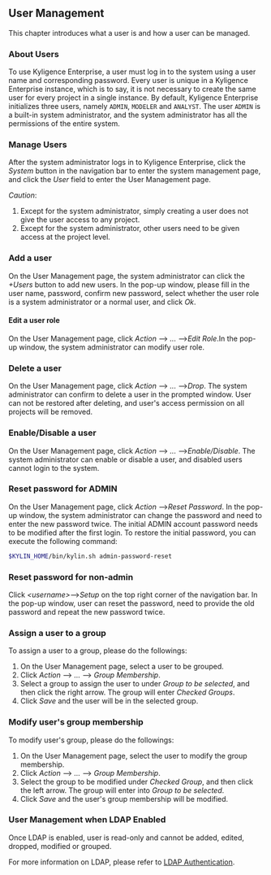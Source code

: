 ## User Management

This chapter introduces what a user is and how a user can be managed. 

### About Users

To use Kyligence Enterprise, a user must log in to the system using a user name and corresponding password. Every user is unique in a Kyligence Enterprise instance, which is to say, it is not necessary to create the same user for every project in a single instance. 
By default, Kyligence Enterprise initializes three users, namely `ADMIN`, `MODELER` and `ANALYST`. The user `ADMIN` is a built-in system administrator, and the system administrator has all the permissions of the entire system.


### Manage Users

After the system administrator logs in to Kyligence Enterprise, click the *System* button in the navigation bar to enter the system management page, and click the *User* field to enter the User Management page.

*Caution*:
1. Except for the system administrator, simply creating a user does not give the user access to any project.
2. Except for  the system administrator, other users need to be given access at the project level.


### Add a user

On the User Management page, the system administrator can click the *+Users* button to add new users. In the pop-up window, please fill in the user name, password,  confirm new password, select whether the user role is a system administrator or a normal user, and click *Ok*.


#### Edit a user role

On the User Management page, click *Action* --> *...* -->*Edit Role*.In the pop-up window,  the system administrator can modify user role. 

### Delete a user

On the User Management page,  click *Action* --> *...* -->*Drop*. The system administrator can confirm to delete a user in the prompted window. User can not be restored after deleting, and user's access permission on all projects will be removed.

### Enable/Disable a user

On the User Management page,  click *Action* --> *...* -->*Enable/Disable*. The system administrator can enable or disable a user, and disabled users cannot login to the system. 

### Reset password for ADMIN

On the User Management page,  click *Action* -->*Reset Password*.
In the pop-up window, the system administrator can change the password and need to enter the new password twice.
The initial ADMIN account password needs to be modified after the first login. To restore the initial password, you can execute the following command:
```sh
$KYLIN_HOME/bin/kylin.sh admin-password-reset
```

### Reset password for non-admin

Click  *<username\>*-->*Setup* on the top right corner of the navigation bar. In the pop-up window,  user can reset the password, need to provide the old password and repeat the new password twice.


### Assign a user to a group

To assign a user to a group, please do the followings:
1. On the User Management page,  select a user to be grouped.
2. Click *Action* --> *...* --> *Group Membership*.
3. Select a group to assign the user to under *Group to be selected*, and then click the right arrow. The group will enter *Checked Groups*.
4. Click *Save* and the user will be in the selected group.


### Modify user's group membership

To modify user's group, please do the followings:
1. On the User Management page,  select the user to modify the group membership.
2.  Click *Action* --> *...* --> *Group Membership*.
3. Select the group to be modified under *Checked Group*, and then click the left arrow. The group will enter into *Group to be selected*.
4. Click *Save* and the user's group membership will be modified.


###  User Management when LDAP Enabled

Once LDAP is enabled, user is read-only and cannot be added, edited, dropped, modified or grouped.

For more information on LDAP, please refer to  [LDAP Authentication](ldap.en.md).